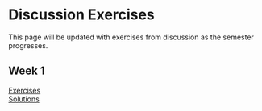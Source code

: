# Discussion Exercises

This page will be updated with exercises from discussion as the semester progresses.

## Week 1

[Exercises](disc01_exercises.pdf)  
[Solutions]()
